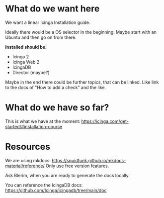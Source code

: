 # What do we want here

We want a linear Icinga Installation guide.

Ideally there would be a OS selector in the beginning.
Maybe start with an Ubuntu and then go on from there.

**Installed should be:**
- Icinga 2
- Icinga Web 2
- IcingaDB
- Director (maybe?)

Maybe in the end there could be further topics, that can be linked.
Like link to the docs of "How to add a check" and the like.

# What do we have so far?

This is what we have at the moment:
https://icinga.com/get-started/#installation-course

# Resources

We are using mkdocs: https://squidfunk.github.io/mkdocs-material/reference/
Only use free version features.

Ask Blerim, when you are ready to generate the docs locally.

You can reference the IcingaDB docs: https://github.com/Icinga/icingadb/tree/main/doc
